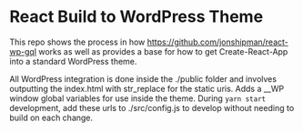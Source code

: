 # React Build to WordPress Theme

This repo shows the process in how https://github.com/jonshipman/react-wp-gql works as well as provides a base for how to get Create-React-App into a standard WordPress theme.

All WordPress integration is done inside the ./public folder and involves outputting the index.html with str_replace for the static uris. Adds a __WP window global variables for use inside the theme. During ``yarn start`` development, add these urls to ./src/config.js to develop without needing to build on each change.